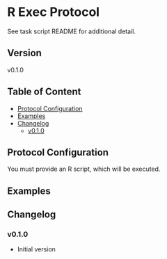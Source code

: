 # R Exec Protocol <!-- omit in toc -->

See task script README for additional detail.

## Version <!-- omit in toc -->

v0.1.0

## Table of Content <!-- omit in toc -->

- [Protocol Configuration](#protocol-configuration)
- [Examples](#examples)
- [Changelog](#changelog)
  - [v0.1.0](#v010)

## Protocol Configuration

You must provide an R script, which will be executed.

## Examples

## Changelog
### v0.1.0

- Initial version
